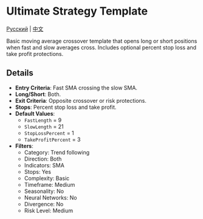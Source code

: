 # Ultimate Strategy Template
[Русский](README_ru.md) | [中文](README_cn.md)

Basic moving average crossover template that opens long or short positions when fast and slow averages cross. Includes optional percent stop loss and take profit protections.

## Details

- **Entry Criteria**: Fast SMA crossing the slow SMA.
- **Long/Short**: Both.
- **Exit Criteria**: Opposite crossover or risk protections.
- **Stops**: Percent stop loss and take profit.
- **Default Values**:
  - `FastLength` = 9
  - `SlowLength` = 21
  - `StopLossPercent` = 1
  - `TakeProfitPercent` = 3
- **Filters**:
  - Category: Trend following
  - Direction: Both
  - Indicators: SMA
  - Stops: Yes
  - Complexity: Basic
  - Timeframe: Medium
  - Seasonality: No
  - Neural Networks: No
  - Divergence: No
  - Risk Level: Medium
